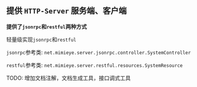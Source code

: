 ## 提供 `HTTP-Server` 服务端、客户端

**提供了`jsonrpc`和`restful`两种方式**

轻量级实现`jsonrpc`和`restful`

`jsonrpc`参考类: `net.mimieye.server.jsonrpc.controller.SystemController`

`restful`参考类: `net.mimieye.server.restful.resources.SystemResource`

TODO: 增加文档注解，文档生成工具，接口调式工具